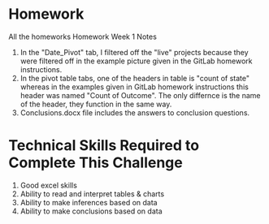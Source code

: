 # Homework
All the homeworks
Homework Week 1 Notes
1. In the "Date_Pivot" tab, I filtered off the "live" projects because they were filtered off in the example picture given in the GitLab homework instructions. 
2. In the pivot table tabs, one of the headers in table is "count of state" whereas in the examples given in GitLab homework instructions this header was named "Count of Outcome". The only differnce is the name of the header, they function in the same way.
3. Conclusions.docx file includes the answers to conclusion questions.

# Technical Skills Required to Complete This Challenge
1. Good excel skills
2. Ability to read and interpret tables & charts
3. Ability to make inferences based on data
4. Ability to make conclusions based on data